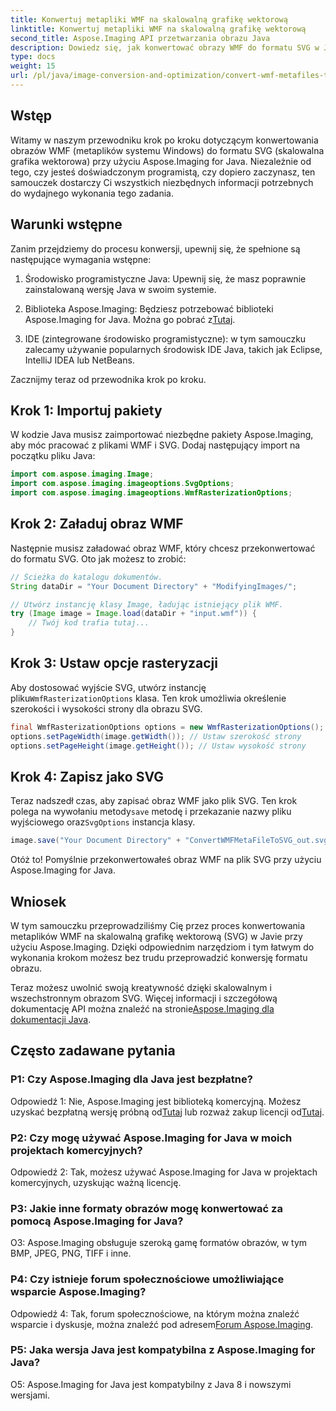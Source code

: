 ```yaml
---
title: Konwertuj metapliki WMF na skalowalną grafikę wektorową
linktitle: Konwertuj metapliki WMF na skalowalną grafikę wektorową
second_title: Aspose.Imaging API przetwarzania obrazu Java
description: Dowiedz się, jak konwertować obrazy WMF do formatu SVG w Javie przy użyciu Aspose.Imaging. Postępuj zgodnie z naszym przewodnikiem krok po kroku, aby uzyskać efektywną konwersję formatu obrazu.
type: docs
weight: 15
url: /pl/java/image-conversion-and-optimization/convert-wmf-metafiles-to-scalable-vector-graphics/
---
```

## Wstęp

Witamy w naszym przewodniku krok po kroku dotyczącym konwertowania obrazów WMF (metaplików systemu Windows) do formatu SVG (skalowalna grafika wektorowa) przy użyciu Aspose.Imaging for Java. Niezależnie od tego, czy jesteś doświadczonym programistą, czy dopiero zaczynasz, ten samouczek dostarczy Ci wszystkich niezbędnych informacji potrzebnych do wydajnego wykonania tego zadania.

## Warunki wstępne

Zanim przejdziemy do procesu konwersji, upewnij się, że spełnione są następujące wymagania wstępne:

1. Środowisko programistyczne Java: Upewnij się, że masz poprawnie zainstalowaną wersję Java w swoim systemie.

2.  Biblioteka Aspose.Imaging: Będziesz potrzebować biblioteki Aspose.Imaging for Java. Można go pobrać z[Tutaj](https://releases.aspose.com/imaging/java/).

3. IDE (zintegrowane środowisko programistyczne): w tym samouczku zalecamy używanie popularnych środowisk IDE Java, takich jak Eclipse, IntelliJ IDEA lub NetBeans.

Zacznijmy teraz od przewodnika krok po kroku.

## Krok 1: Importuj pakiety

W kodzie Java musisz zaimportować niezbędne pakiety Aspose.Imaging, aby móc pracować z plikami WMF i SVG. Dodaj następujący import na początku pliku Java:

```java
import com.aspose.imaging.Image;
import com.aspose.imaging.imageoptions.SvgOptions;
import com.aspose.imaging.imageoptions.WmfRasterizationOptions;
```

## Krok 2: Załaduj obraz WMF

Następnie musisz załadować obraz WMF, który chcesz przekonwertować do formatu SVG. Oto jak możesz to zrobić:

```java
// Ścieżka do katalogu dokumentów.
String dataDir = "Your Document Directory" + "ModifyingImages/";

// Utwórz instancję klasy Image, ładując istniejący plik WMF.
try (Image image = Image.load(dataDir + "input.wmf")) {
    // Twój kod trafia tutaj...
}
```

## Krok 3: Ustaw opcje rasteryzacji

 Aby dostosować wyjście SVG, utwórz instancję pliku`WmfRasterizationOptions` klasa. Ten krok umożliwia określenie szerokości i wysokości strony dla obrazu SVG.

```java
final WmfRasterizationOptions options = new WmfRasterizationOptions();
options.setPageWidth(image.getWidth()); // Ustaw szerokość strony
options.setPageHeight(image.getHeight()); // Ustaw wysokość strony
```

## Krok 4: Zapisz jako SVG

 Teraz nadszedł czas, aby zapisać obraz WMF jako plik SVG. Ten krok polega na wywołaniu metody`save` metodę i przekazanie nazwy pliku wyjściowego oraz`SvgOptions` instancja klasy.

```java
image.save("Your Document Directory" + "ConvertWMFMetaFileToSVG_out.svg", new SvgOptions() {{ setVectorRasterizationOptions(options); }});
```

Otóż to! Pomyślnie przekonwertowałeś obraz WMF na plik SVG przy użyciu Aspose.Imaging for Java.

## Wniosek

W tym samouczku przeprowadziliśmy Cię przez proces konwertowania metaplików WMF na skalowalną grafikę wektorową (SVG) w Javie przy użyciu Aspose.Imaging. Dzięki odpowiednim narzędziom i tym łatwym do wykonania krokom możesz bez trudu przeprowadzić konwersję formatu obrazu. 

 Teraz możesz uwolnić swoją kreatywność dzięki skalowalnym i wszechstronnym obrazom SVG. Więcej informacji i szczegółową dokumentację API można znaleźć na stronie[Aspose.Imaging dla dokumentacji Java](https://reference.aspose.com/imaging/java/).

## Często zadawane pytania

### P1: Czy Aspose.Imaging dla Java jest bezpłatne?

 Odpowiedź 1: Nie, Aspose.Imaging jest biblioteką komercyjną. Możesz uzyskać bezpłatną wersję próbną od[Tutaj](https://releases.aspose.com/) lub rozważ zakup licencji od[Tutaj](https://purchase.aspose.com/buy).

### P2: Czy mogę używać Aspose.Imaging for Java w moich projektach komercyjnych?

Odpowiedź 2: Tak, możesz używać Aspose.Imaging for Java w projektach komercyjnych, uzyskując ważną licencję.

### P3: Jakie inne formaty obrazów mogę konwertować za pomocą Aspose.Imaging for Java?

O3: Aspose.Imaging obsługuje szeroką gamę formatów obrazów, w tym BMP, JPEG, PNG, TIFF i inne.

### P4: Czy istnieje forum społecznościowe umożliwiające wsparcie Aspose.Imaging?

 Odpowiedź 4: Tak, forum społecznościowe, na którym można znaleźć wsparcie i dyskusje, można znaleźć pod adresem[Forum Aspose.Imaging](https://forum.aspose.com/).

### P5: Jaka wersja Java jest kompatybilna z Aspose.Imaging for Java?

O5: Aspose.Imaging for Java jest kompatybilny z Java 8 i nowszymi wersjami.